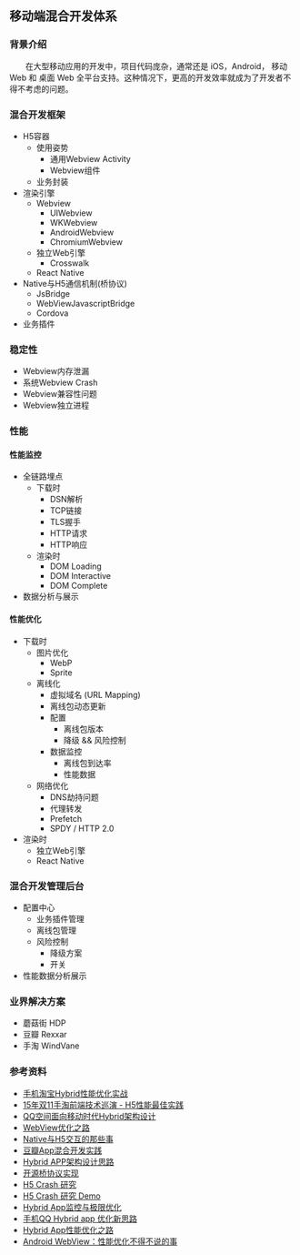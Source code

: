 ## 移动端混合开发体系
### 背景介绍
&emsp;&emsp;在大型移动应用的开发中，项目代码庞杂，通常还是 iOS，Android， 移动 Web 和 桌面 Web 全平台支持。这种情况下，更高的开发效率就成为了开发者不得不考虑的问题。

### 混合开发框架
- H5容器
  - 使用姿势
    - 通用Webview Activity
    - Webview组件
  - 业务封装
- 渲染引擎
  - Webview
    - UIWebview
    - WKWebview
    - AndroidWebview
    - ChromiumWebview
  - 独立Web引擎
    - Crosswalk
  - React Native
- Native与H5通信机制(桥协议)
  - JsBridge
  - WebViewJavascriptBridge
  - Cordova
- 业务插件

### 稳定性
- Webview内存泄漏
- 系统Webview Crash
- Webview兼容性问题
- Webview独立进程

### 性能
#### 性能监控
- 全链路埋点
  - 下载时
    - DSN解析
    - TCP链接
    - TLS握手
    - HTTP请求
    - HTTP响应
  - 渲染时
    - DOM Loading
    - DOM Interactive
    - DOM Complete
- 数据分析与展示

#### 性能优化
- 下载时
  - 图片优化
    - WebP
    - Sprite
  - 离线化
    - 虚拟域名 (URL Mapping)
    - 离线包动态更新
    - 配置
      - 离线包版本
      - 降级 && 风险控制
    - 数据监控
      - 离线包到达率
      - 性能数据
  - 网络优化
    - DNS劫持问题
    - 代理转发
    - Prefetch
    - SPDY / HTTP 2.0
- 渲染时
  - 独立Web引擎
  - React Native

### 混合开发管理后台
- 配置中心
  - 业务插件管理
  - 离线包管理
  - 风险控制
    - 降级方案
    - 开关
- 性能数据分析展示


### 业界解决方案
- 蘑菇街 HDP
- 豆瓣 Rexxar
- 手淘 WindVane

### 参考资料
- [手机淘宝Hybrid性能优化实战](https://pan.baidu.com/s/1geF4YJ5)
- [15年双11手淘前端技术巡演 - H5性能最佳实践](https://github.com/amfe/article/issues/21)
- [QQ空间面向移动时代Hybrid架构设计](http://dwz.cn/43RS7Z)
- [WebView优化之路](http://xunhou.me/webview-optimum/)
- [Native与H5交互的那些事](http://zhengxiaoyong.me/2016/04/20/Native%E4%B8%8EH5%E4%BA%A4%E4%BA%92%E7%9A%84%E9%82%A3%E4%BA%9B%E4%BA%8B/)
- [豆瓣App混合开发实践](http://mp.weixin.qq.com/s?__biz=MzA3ODg4MDk0Ng==&mid=403327635&idx=1&sn=e95eaa8f25c206385bc6451af92829ef#rd)
- [Hybrid APP架构设计思路](http://itindex.net/detail/55039-hybrid-app-%E6%9E%B6%E6%9E%84)
- [开源桥协议实现](https://github.com/chemdemo/hybrid-js)
- [H5 Crash 研究](http://www.barretlee.com/blog/2016/05/30/h5-crash-research/)
- [H5 Crash 研究 Demo](https://github.com/barretlee/h5crash)
- [Hybrid App监控与极限优化](http://imweb.io/topic/56362f3209e01a534b461eb9)
- [手机QQ Hybrid app 优化新思路](http://www.infoq.com/cn/presentations/alloykit-qq-hybrid-app-optimizing-ideas)
- [Hybrid App性能优化之路](http://velocity.oreilly.com.cn/2015/ppts/zengjian.pdf)
- [Android WebView：性能优化不得不说的事](http://motalks.cn/2016/09/11/Android-WebView-JavaScript-3/)
